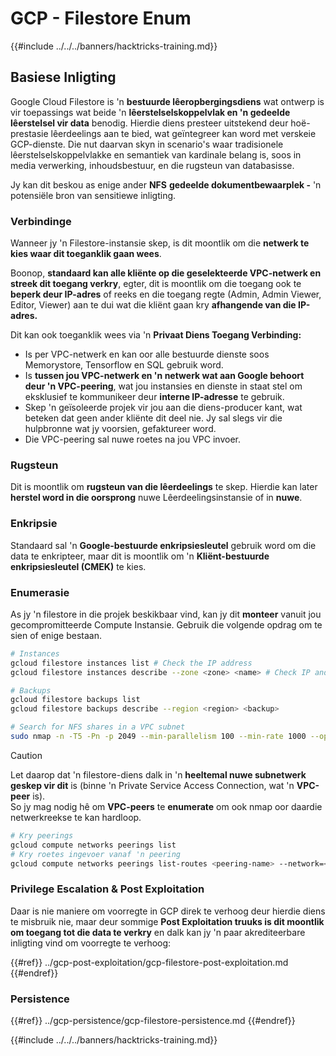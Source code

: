 # GCP - Filestore Enum

{{#include ../../../banners/hacktricks-training.md}}

## Basiese Inligting

Google Cloud Filestore is 'n **bestuurde lêeropbergingsdiens** wat ontwerp is vir toepassings wat beide 'n **lêerstelselskoppelvlak en 'n gedeelde lêerstelsel vir data** benodig. Hierdie diens presteer uitstekend deur hoë-prestasie lêerdeelings aan te bied, wat geïntegreer kan word met verskeie GCP-dienste. Die nut daarvan skyn in scenario's waar tradisionele lêerstelselskoppelvlakke en semantiek van kardinale belang is, soos in media verwerking, inhoudsbestuur, en die rugsteun van databasisse.

Jy kan dit beskou as enige ander **NFS** **gedeelde dokumentbewaarplek -** 'n potensiële bron van sensitiewe inligting.

### Verbindinge

Wanneer jy 'n Filestore-instansie skep, is dit moontlik om die **netwerk te kies waar dit toeganklik gaan wees**.

Boonop, **standaard kan alle kliënte op die geselekteerde VPC-netwerk en streek dit toegang verkry**, egter, dit is moontlik om die toegang ook te **beperk deur IP-adres** of reeks en die toegang regte (Admin, Admin Viewer, Editor, Viewer) aan te dui wat die kliënt gaan kry **afhangende van die IP-adres.**

Dit kan ook toeganklik wees via 'n **Privaat Diens Toegang Verbinding:**

- Is per VPC-netwerk en kan oor alle bestuurde dienste soos Memorystore, Tensorflow en SQL gebruik word.
- Is **tussen jou VPC-netwerk en 'n netwerk wat aan Google behoort deur 'n VPC-peering**, wat jou instansies en dienste in staat stel om eksklusief te kommunikeer deur **interne IP-adresse** te gebruik.
- Skep 'n geïsoleerde projek vir jou aan die diens-producer kant, wat beteken dat geen ander kliënte dit deel nie. Jy sal slegs vir die hulpbronne wat jy voorsien, gefaktureer word.
- Die VPC-peering sal nuwe roetes na jou VPC invoer.

### Rugsteun

Dit is moontlik om **rugsteun van die lêerdeelings** te skep. Hierdie kan later **herstel word in die oorsprong** nuwe Lêerdeelingsinstansie of in **nuwe**.

### Enkripsie

Standaard sal 'n **Google-bestuurde enkripsiesleutel** gebruik word om die data te enkripteer, maar dit is moontlik om 'n **Kliënt-bestuurde enkripsiesleutel (CMEK)** te kies.

### Enumerasie

As jy 'n filestore in die projek beskikbaar vind, kan jy dit **monteer** vanuit jou gecompromitteerde Compute Instansie. Gebruik die volgende opdrag om te sien of enige bestaan.
```bash
# Instances
gcloud filestore instances list # Check the IP address
gcloud filestore instances describe --zone <zone> <name> # Check IP and access restrictions

# Backups
gcloud filestore backups list
gcloud filestore backups describe --region <region> <backup>

# Search for NFS shares in a VPC subnet
sudo nmap -n -T5 -Pn -p 2049 --min-parallelism 100 --min-rate 1000 --open 10.99.160.2/20
```
> [!CAUTION]
> Let daarop dat 'n filestore-diens dalk in 'n **heeltemal nuwe subnetwerk geskep vir dit** is (binne 'n Private Service Access Connection, wat 'n **VPC-peer** is).\
> So jy mag nodig hê om **VPC-peers** te **enumerate** om ook nmap oor daardie netwerkreekse te kan hardloop.
>
> ```bash
> # Kry peerings
> gcloud compute networks peerings list
> # Kry roetes ingevoer vanaf 'n peering
> gcloud compute networks peerings list-routes <peering-name> --network=<network-name> --region=<region> --direction=INCOMING
> ```

### Privilege Escalation & Post Exploitation

Daar is nie maniere om voorregte in GCP direk te verhoog deur hierdie diens te misbruik nie, maar deur sommige **Post Exploitation truuks is dit moontlik om toegang tot die data te verkry** en dalk kan jy 'n paar akrediteerbare inligting vind om voorregte te verhoog:

{{#ref}}
../gcp-post-exploitation/gcp-filestore-post-exploitation.md
{{#endref}}

### Persistence

{{#ref}}
../gcp-persistence/gcp-filestore-persistence.md
{{#endref}}

{{#include ../../../banners/hacktricks-training.md}}
